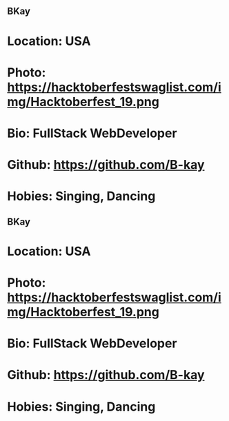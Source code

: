 ## BKay
# Location: USA
# Photo: https://hacktoberfestswaglist.com/img/Hacktoberfest_19.png
# Bio: FullStack WebDeveloper
# Github: https://github.com/B-kay
# Hobies: Singing, Dancing


## BKay
# Location: USA
# Photo: https://hacktoberfestswaglist.com/img/Hacktoberfest_19.png
# Bio: FullStack WebDeveloper
# Github: https://github.com/B-kay
# Hobies: Singing, Dancing

